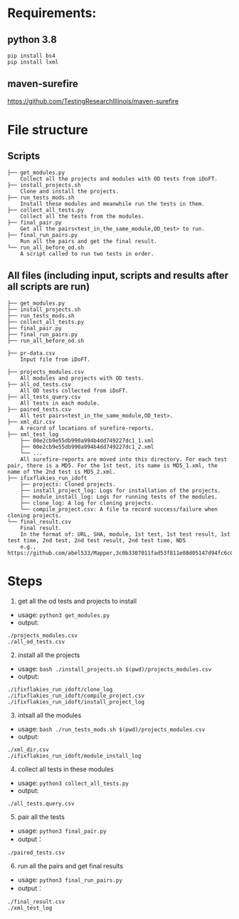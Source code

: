 # Requirements:
## python 3.8
```
pip install bs4
pip install lxml
```
## maven-surefire
https://github.com/TestingResearchIllinois/maven-surefire

# File structure
## Scripts
```
├── get_modules.py
    Collect all the projects and modules with OD tests from iDoFT.
├── install_projects.sh
    Clone and install the projects.
├── run_tests_mods.sh
    Install these modules and meanwhile run the tests in them.
├── collect_all_tests.py
    Collect all the tests from the modules.
├── final_pair.py
    Get all the pairs<test_in_the_same_module,OD_test> to run.
├── final_run_pairs.py
    Run all the pairs and get the final result.
└── run_all_before_od.sh
    A script called to run two tests in order.
```

## All files (including input, scripts and results after all scripts are run)
```
├── get_modules.py
├── install_projects.sh
├── run_tests_mods.sh
├── collect_all_tests.py
├── final_pair.py
├── final_run_pairs.py
├── run_all_before_od.sh

├── pr-data.csv
    Input file from iDoFT.

├── projects_modules.csv
    All modules and projects with OD tests.
├── all_od_tests.csv
    All OD tests collected from iDoFT.
├── all_tests_query.csv
    All tests in each module.
├── paired_tests.csv
    All test pairs<test_in_the_same_module,OD_test>.
├── xml_dir.csv
    A record of locations of surefire-reports.
├── xml_test_log
    ├── 00e2cb9e55db990a994b4dd749227dc1_1.xml
    ├── 00e2cb9e55db990a994b4dd749227dc1_2.xml
    └── ...
    All surefire-reports are moved into this directory. For each test pair, there is a MD5. For the 1st test, its name is MD5_1.xml, the name of the 2nd test is MD5_2.xml.
├── ifixflakies_run_idoft
    ├── projects: Cloned projects.
    ├── install_project_log: Logs for installation of the projects.
    ├── module_install_log: Logs for running tests of the modules.
    ├── clone_log: A log for cloning projects.
    └── compile_project.csv: A file to record success/failure when cloning projects.
└── final_result.csv
    Final result. 
    In the format of: URL, SHA, module, 1st test, 1st test result, 1st test time, 2nd test, 2nd test result, 2nd test time, ND5
    e.g., https://github.com/abel533/Mapper,3c0b3307011fad53f811e08d05147d94fc6c0d67,base,tk.mybatis.mapper.helper.FieldTest.test2,pass,0,tk.mybatis.mapper.test.able.TestBasicAble.testInsert,pass,3.462,3146513902aa1807e09d1de4629b4ccf

```

# Steps

1. get all the od tests and projects to install  
- usage: `python3 get_modules.py`
- output:
```
./projects_modules.csv
./all_od_tests.csv
```
2. install all the projects
- usage: `bash ./install_projects.sh $(pwd)/projects_modules.csv`
- output:
```
./ifixflakies_run_idoft/clone_log
./ifixflakies_run_idoft/compile_project.csv
./ifixflakies_run_idoft/install_project_log
```

3. intsall all the modules 
- usage: `bash ./run_tests_mods.sh $(pwd)/projects_modules.csv`
- output: 
```
./xml_dir.csv
./ifixflakies_run_idoft/module_install_log
```
4. collect all tests in these modules
- usage: `python3 collect_all_tests.py`
- output: 
```
./all_tests.query.csv
```
5. pair all the tests
- usage: `python3 final_pair.py`
- output：
```
./paired_tests.csv
```
6. run all the pairs and get final results
- usage: `python3 final_run_pairs.py`
- output：
```
./final_result.csv
./xml_test_log
```
